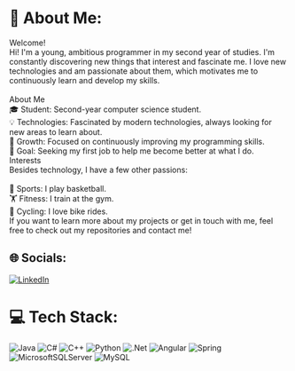 # 💫 About Me:
Welcome!<br>Hi! I'm a young, ambitious programmer in my second year of studies. I'm constantly discovering new things that interest and fascinate me. I love new technologies and am passionate about them, which motivates me to continuously learn and develop my skills.<br><br>About Me<br>🎓 Student: Second-year computer science student.<br>💡 Technologies: Fascinated by modern technologies, always looking for new areas to learn about.<br>💪 Growth: Focused on continuously improving my programming skills.<br>🚀 Goal: Seeking my first job to help me become better at what I do.<br>Interests<br>Besides technology, I have a few other passions:<br><br>🏀 Sports: I play basketball.<br>🏋️ Fitness: I train at the gym.<br>🚴 Cycling: I love bike rides.<br>If you want to learn more about my projects or get in touch with me, feel free to check out my repositories and contact me!


## 🌐 Socials:
[![LinkedIn](https://img.shields.io/badge/LinkedIn-%230077B5.svg?logo=linkedin&logoColor=white)](https://www.linkedin.com/in/tomasz-pluci%C5%84ski-17864024b/) 

# 💻 Tech Stack:
![Java](https://img.shields.io/badge/java-%23ED8B00.svg?style=for-the-badge&logo=openjdk&logoColor=white) ![C#](https://img.shields.io/badge/c%23-%23239120.svg?style=for-the-badge&logo=csharp&logoColor=white) ![C++](https://img.shields.io/badge/c++-%2300599C.svg?style=for-the-badge&logo=c%2B%2B&logoColor=white) ![Python](https://img.shields.io/badge/python-3670A0?style=for-the-badge&logo=python&logoColor=ffdd54) ![.Net](https://img.shields.io/badge/.NET-5C2D91?style=for-the-badge&logo=.net&logoColor=white) ![Angular](https://img.shields.io/badge/angular-%23DD0031.svg?style=for-the-badge&logo=angular&logoColor=white) ![Spring](https://img.shields.io/badge/spring-%236DB33F.svg?style=for-the-badge&logo=spring&logoColor=white) ![MicrosoftSQLServer](https://img.shields.io/badge/Microsoft%20SQL%20Server-CC2927?style=for-the-badge&logo=microsoft%20sql%20server&logoColor=white) ![MySQL](https://img.shields.io/badge/mysql-4479A1.svg?style=for-the-badge&logo=mysql&logoColor=white)

<!-- Proudly created with GPRM ( https://gprm.itsvg.in ) -->
